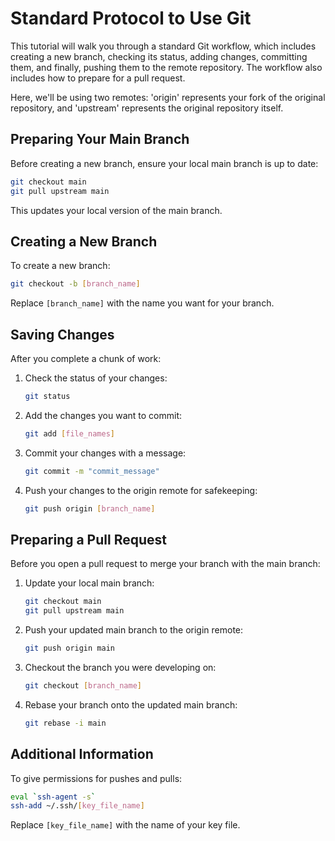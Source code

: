 # Standard Protocol to Use Git

This tutorial will walk you through a standard Git workflow, which includes creating a new branch, checking its status, adding changes, committing them, and finally, pushing them to the remote repository. The workflow also includes how to prepare for a pull request.

Here, we'll be using two remotes: 'origin' represents your fork of the original repository, and 'upstream' represents the original repository itself.

## Preparing Your Main Branch

Before creating a new branch, ensure your local main branch is up to date:

```bash
git checkout main
git pull upstream main
```

This updates your local version of the main branch.

## Creating a New Branch

To create a new branch:

```bash
git checkout -b [branch_name]
```

Replace `[branch_name]` with the name you want for your branch.

## Saving Changes

After you complete a chunk of work:

1. Check the status of your changes:
   ```bash
   git status
   ```
2. Add the changes you want to commit:
   ```bash
   git add [file_names]
   ```
3. Commit your changes with a message:
   ```bash
   git commit -m "commit_message"
   ```
4. Push your changes to the origin remote for safekeeping:
   ```bash
   git push origin [branch_name]
   ```

## Preparing a Pull Request

Before you open a pull request to merge your branch with the main branch:

1. Update your local main branch:
   ```bash
   git checkout main
   git pull upstream main
   ```
2. Push your updated main branch to the origin remote:
   ```bash
   git push origin main
   ```
3. Checkout the branch you were developing on:
   ```bash
   git checkout [branch_name]
   ```
4. Rebase your branch onto the updated main branch:
   ```bash
   git rebase -i main
   ```

## Additional Information

To give permissions for pushes and pulls:

```bash
eval `ssh-agent -s`
ssh-add ~/.ssh/[key_file_name]
```
Replace `[key_file_name]` with the name of your key file.
